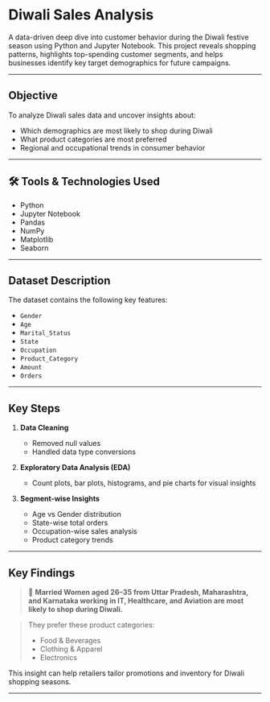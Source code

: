 # Diwali Sales Analysis

A data-driven deep dive into customer behavior during the Diwali festive season using Python and Jupyter Notebook. This project reveals shopping patterns, highlights top-spending customer segments, and helps businesses identify key target demographics for future campaigns.

---

## Objective

To analyze Diwali sales data and uncover insights about:
- Which demographics are most likely to shop during Diwali
- What product categories are most preferred
- Regional and occupational trends in consumer behavior

---

## 🛠️ Tools & Technologies Used

- Python 
- Jupyter Notebook 
- Pandas 
- NumPy 
- Matplotlib 
- Seaborn 

---

## Dataset Description

The dataset contains the following key features:
- `Gender`
- `Age`
- `Marital_Status`
- `State`
- `Occupation`
- `Product_Category`
- `Amount`
- `Orders`

---

## Key Steps

1. **Data Cleaning**  
   - Removed null values
   - Handled data type conversions

2. **Exploratory Data Analysis (EDA)**  
   - Count plots, bar plots, histograms, and pie charts for visual insights

3. **Segment-wise Insights**  
   - Age vs Gender distribution
   - State-wise total orders
   - Occupation-wise sales analysis
   - Product category trends

---

## Key Findings

> 🎯 **Married Women aged 26–35 from Uttar Pradesh, Maharashtra, and Karnataka working in IT, Healthcare, and Aviation are most likely to shop during Diwali.**

> They prefer these product categories:
> - Food & Beverages 
> - Clothing & Apparel 
> - Electronics 

This insight can help retailers tailor promotions and inventory for Diwali shopping seasons.

---


